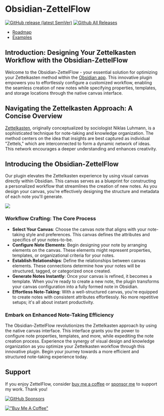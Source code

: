 # Obsidian-ZettelFlow
[![GitHub release (latest SemVer)](https://img.shields.io/github/v/release/RafaelGB/Obsidian-ZettelFlow?style=for-the-badge&sort=semver)](https://github.com/RafaelGB/Obsidian-ZettlelFlow/releases/latest)
[![Github All Releases](https://img.shields.io/github/downloads/RafaelGB/Obsidian-ZettelFlow/total?style=for-the-badge)]()

- [Roadmap](https://github.com/users/RafaelGB/projects/9/views/1)
- [Examples](https://github.com/RafaelGB/Obsidian-ZettlelFlow/tree/main/WorkFlow%20Test)

## Introduction: Designing Your Zettelkasten Workflow with the Obsidian-ZettelFlow
Welcome to the Obsidian-ZettelFlow - your essential solution for optimizing your Zettelkasten method within the [Obsidian app](https://obsidian.md/). This innovative plugin empowers you to effortlessly configure a customized workflow, enabling the seamless creation of new notes while specifying properties, templates, and storage locations through the native canvas interface.

## Navigating the Zettelkasten Approach: A Concise Overview
[Zettelkasten](https://zettelkasten.de/), originally conceptualized by sociologist Niklas Luhmann, is a sophisticated technique for note-taking and knowledge organization. The method centers on the idea that insights are best captured as individual "Zettels," which are interconnected to form a dynamic network of ideas. This network encourages a deeper understanding and enhances creativity.

## Introducing the Obsidian-ZettelFlow
Our plugin elevates the Zettelkasten experience by using visual canvas directly within Obsidian. This canvas serves as a blueprint for constructing a personalized workflow that streamlines the creation of new notes. As you design your canvas, you're effectively designing the structure and metadata of each note you'll generate.

![](docs/resources/readme-intro.gif)

### Workflow Crafting: The Core Process
- **Select Your Canvas**: Choose the canvas note that aligns with your note-taking style and preferences. This canvas defines the attributes and specifics of your notes-to-be.
- **Configure Note Elements**: Begin designing your note by arranging elements on the canvas. These elements might represent properties, templates, or organizational criteria for your notes.
- **Establish Relationships**: Define the relationships between canvas elements. These connections determine how your notes will be structured, tagged, or categorized once created.
- **Generate Notes Instantly**: Once your canvas is refined, it becomes a template. When you're ready to create a new note, the plugin transforms your canvas configuration into a fully formed note in Obsidian.
- **Effortless Note-Taking**: With a well-structured canvas, you're equipped to create notes with consistent attributes effortlessly. No more repetitive setups; it's all about instant productivity.

### Embark on Enhanced Note-Taking Efficiency
The Obsidian-ZettelFlow revolutionizes the Zettelkasten approach by using the native canvas interface. This interface grants you the power to configure note properties, templates, and more, while expediting the note creation process. Experience the synergy of visual design and knowledge organization as you optimize your Zettelkasten workflow through this innovative plugin. Begin your journey towards a more efficient and structured note-taking experience today.

## Support
If you enjoy ZettelFlow, consider [buy me a coffee](https://www.buymeacoffee.com/5tsytn22v9Z) or [sponsor me](https://github.com/sponsors/RafaelGB) to support my work. Thank you!

[![GitHub Sponsors](https://img.shields.io/github/sponsors/RafaelGB?label=Sponsor&logo=GitHub%20Sponsors&style=for-the-badge)](https://github.com/sponsors/RafaelGB)

[!["Buy Me A Coffee"](https://www.buymeacoffee.com/assets/img/custom_images/orange_img.png)](https://www.buymeacoffee.com/5tsytn22v9Z)
